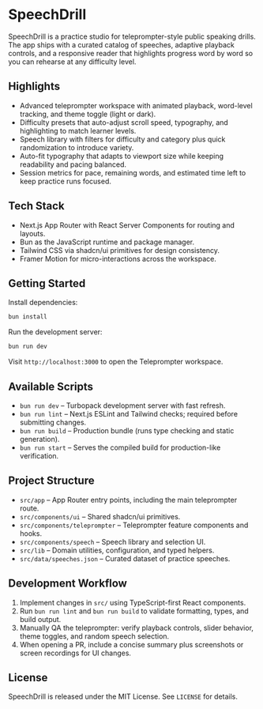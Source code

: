 # SpeechDrill

SpeechDrill is a practice studio for teleprompter-style public speaking drills. The app ships with a curated catalog of speeches, adaptive playback controls, and a responsive reader that highlights progress word by word so you can rehearse at any difficulty level.

## Highlights
- Advanced teleprompter workspace with animated playback, word-level tracking, and theme toggle (light or dark).
- Difficulty presets that auto-adjust scroll speed, typography, and highlighting to match learner levels.
- Speech library with filters for difficulty and category plus quick randomization to introduce variety.
- Auto-fit typography that adapts to viewport size while keeping readability and pacing balanced.
- Session metrics for pace, remaining words, and estimated time left to keep practice runs focused.

## Tech Stack
- Next.js App Router with React Server Components for routing and layouts.
- Bun as the JavaScript runtime and package manager.
- Tailwind CSS via shadcn/ui primitives for design consistency.
- Framer Motion for micro-interactions across the workspace.

## Getting Started

Install dependencies:
```bash
bun install
```

Run the development server:
```bash
bun run dev
```
Visit `http://localhost:3000` to open the Teleprompter workspace.

## Available Scripts
- `bun run dev` – Turbopack development server with fast refresh.
- `bun run lint` – Next.js ESLint and Tailwind checks; required before submitting changes.
- `bun run build` – Production bundle (runs type checking and static generation).
- `bun run start` – Serves the compiled build for production-like verification.

## Project Structure
- `src/app` – App Router entry points, including the main teleprompter route.
- `src/components/ui` – Shared shadcn/ui primitives.
- `src/components/teleprompter` – Teleprompter feature components and hooks.
- `src/components/speech` – Speech library and selection UI.
- `src/lib` – Domain utilities, configuration, and typed helpers.
- `src/data/speeches.json` – Curated dataset of practice speeches.

## Development Workflow
1. Implement changes in `src/` using TypeScript-first React components.
2. Run `bun run lint` and `bun run build` to validate formatting, types, and build output.
3. Manually QA the teleprompter: verify playback controls, slider behavior, theme toggles, and random speech selection.
4. When opening a PR, include a concise summary plus screenshots or screen recordings for UI changes.

## License
SpeechDrill is released under the MIT License. See `LICENSE` for details.
